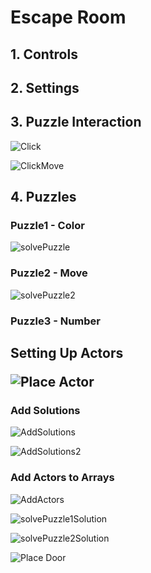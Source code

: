 # Escape Room

<h2>1. Controls</h2>

<h2>2. Settings</h2>

<h2>3. Puzzle Interaction</h2>

![Click](https://user-images.githubusercontent.com/57009810/212019193-107f3603-3da4-44da-b183-d457f0822cbf.gif)

![ClickMove](https://user-images.githubusercontent.com/57009810/212019198-e76a6c60-11d2-4151-87eb-ba78ba98ef35.gif)

<h2>4. Puzzles</h2>

<h3>Puzzle1 - Color</h3>

![solvePuzzle](https://user-images.githubusercontent.com/57009810/212019219-cdda69a6-d438-4533-a439-0840d45316ee.gif)


<h3>Puzzle2 - Move</h3>

![solvePuzzle2](https://user-images.githubusercontent.com/57009810/212019232-7e8160cc-eeb1-405c-9a7d-00c45efc0a4d.gif)



<h3>Puzzle3 - Number</h3>

<h2>Setting Up Actors</h23>

![Place Actor](https://user-images.githubusercontent.com/57009810/212030812-f12cb597-268c-490f-9d10-88952f9a431a.gif)

<h3>Add Solutions</h3>

![AddSolutions](https://user-images.githubusercontent.com/57009810/212029348-11130440-f955-49a2-92f7-0b741239986b.gif)

![AddSolutions2](https://user-images.githubusercontent.com/57009810/212029358-105c330d-0596-4f78-a923-e2e0fde19f63.gif)

<h3>Add Actors to Arrays</h3>

![AddActors](https://user-images.githubusercontent.com/57009810/212027259-ce577e1a-a89d-4787-9fe2-ce521da2c601.gif)

![solvePuzzle1Solution](https://user-images.githubusercontent.com/57009810/212022114-c8dc6d2d-ccfa-4b18-9e65-d657b9932d35.gif)

![solvePuzzle2Solution](https://user-images.githubusercontent.com/57009810/212022129-76cea5a8-b232-4c21-996c-9540cd740886.gif)

![Place Door](https://user-images.githubusercontent.com/57009810/212032272-439181a3-ea6a-49d9-a6da-4536d3a9d483.gif)


